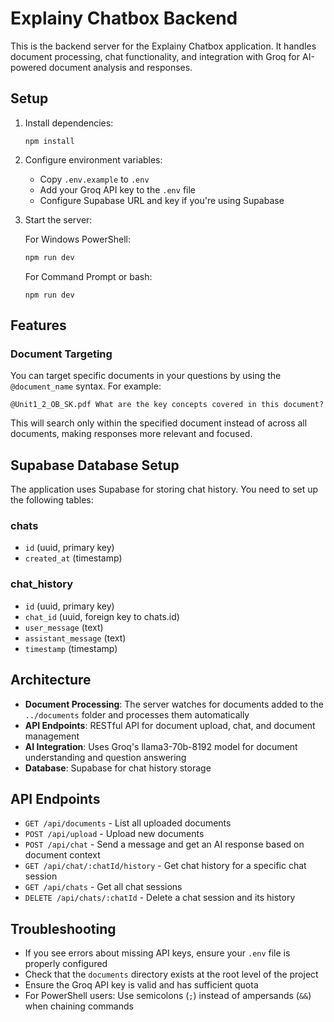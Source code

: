 # Explainy Chatbox Backend

This is the backend server for the Explainy Chatbox application. It handles document processing, chat functionality, and integration with Groq for AI-powered document analysis and responses.

## Setup

1. Install dependencies:
   ```
   npm install
   ```

2. Configure environment variables:
   - Copy `.env.example` to `.env`
   - Add your Groq API key to the `.env` file
   - Configure Supabase URL and key if you're using Supabase

3. Start the server:

   For Windows PowerShell:
   ```powershell
   npm run dev
   ```
   
   For Command Prompt or bash:
   ```
   npm run dev
   ```

## Features

### Document Targeting
You can target specific documents in your questions by using the `@document_name` syntax. For example:

```
@Unit1_2_OB_SK.pdf What are the key concepts covered in this document?
```

This will search only within the specified document instead of across all documents, making responses more relevant and focused.

## Supabase Database Setup

The application uses Supabase for storing chat history. You need to set up the following tables:

### chats
- `id` (uuid, primary key)
- `created_at` (timestamp)

### chat_history
- `id` (uuid, primary key)
- `chat_id` (uuid, foreign key to chats.id)
- `user_message` (text)
- `assistant_message` (text)
- `timestamp` (timestamp)

## Architecture

- **Document Processing**: The server watches for documents added to the `../documents` folder and processes them automatically
- **API Endpoints**: RESTful API for document upload, chat, and document management
- **AI Integration**: Uses Groq's llama3-70b-8192 model for document understanding and question answering
- **Database**: Supabase for chat history storage

## API Endpoints

- `GET /api/documents` - List all uploaded documents
- `POST /api/upload` - Upload new documents
- `POST /api/chat` - Send a message and get an AI response based on document context
- `GET /api/chat/:chatId/history` - Get chat history for a specific chat session
- `GET /api/chats` - Get all chat sessions
- `DELETE /api/chats/:chatId` - Delete a chat session and its history

## Troubleshooting

- If you see errors about missing API keys, ensure your `.env` file is properly configured
- Check that the `documents` directory exists at the root level of the project
- Ensure the Groq API key is valid and has sufficient quota
- For PowerShell users: Use semicolons (`;`) instead of ampersands (`&&`) when chaining commands